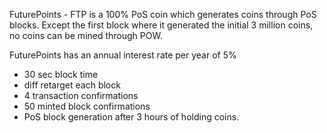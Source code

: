 
FuturePoints - FTP is a 100% PoS coin which generates coins through PoS blocks. Except the first block where it generated the initial 3 million coins, no coins can be mined through POW. 

FuturePoints has an annual interest rate per year of 5% 

- 30 sec block time
- diff retarget each block
- 4 transaction confirmations
- 50 minted block confirmations
- PoS block generation after 3 hours of holding coins.
